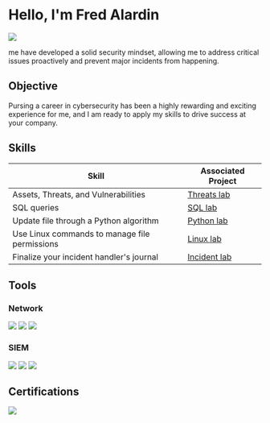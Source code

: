 
[//]: # (https://github.com/Test-MyDFIR/Test-MyDFIR/blob/main/README.md)


# Hello, I'm Fred Alardin

<a href="https://www.linkedin.com/in/fred-alardin/"><img src="https://img.shields.io/badge/-LinkedIn-0072b1?&style=for-the-badge&logo=linkedin&logoColor=white" /></a>



me have developed a solid security mindset, allowing me to address critical issues proactively and prevent major incidents from happening.
## Objective


Pursing a career in cybersecurity has been a highly rewarding and exciting experience for me, and I am ready to apply my skills to drive success at your company.
## Skills

| Skill                                         | Associated Project                |
|-----------------------------------------------|-----------------------------------|
| Assets, Threats, and Vulnerabilities          | [Threats lab](./lab_threats.md)   |
| SQL queries                                   | [SQL lab](./lab_sql.md)           |
| Update file through a Python algorithm        | [Python lab](./lab_python.md)        |
| Use Linux commands to manage file permissions | [Linux lab](./lab_linux.md)       |
|  Finalize your incident handler's journal     | [Incident lab](./lab_incident.md) |

## Tools

### Network
<div>
    <a href="#"><img src="https://img.shields.io/badge/-Wireshark-1679A7?&style=for-the-badge&logo=Wireshark&logoColor=white" /></a>
    <a href="#"><img src="https://img.shields.io/badge/-Suricata-EF3B2D?&style=for-the-badge&logo=Suricata&logoColor=white" /></a>
    <a href="#"><img src="https://img.shields.io/badge/-Zeek-777BB4?&style=for-the-badge&logo=Zeek&logoColor=white" /></a>
</div>

### SIEM
<div>
    <a href="#"><img src="https://img.shields.io/badge/-Microsoft_Sentinel-0078D4?&style=for-the-badge&logo=Microsoft&logoColor=white" /></a>
    <a href="#"><img src="https://img.shields.io/badge/-Splunk-000000?&style=for-the-badge&logo=Splunk&logoColor=white" /></a>
    <a href="#"><img src="https://img.shields.io/badge/-Elastic-005571?&style=for-the-badge&logo=Elastic&logoColor=white" /></a>
</div>

## Certifications

<a href="#"><img src="https://img.shields.io/badge/Google%20Cybersecurity-FF0000?&style=for-the-badge&logo=CompTIA" /></a>
</div>




